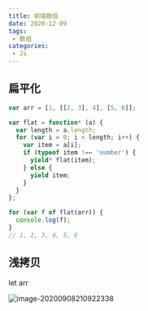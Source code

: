 ```yaml
---
title: 前端数组
date: 2020-12-09
tags:
 - 数组
categories: 
 - Js
---
```


## 扁平化

```js
var arr = [1, [[2, 3], 4], [5, 6]];

var flat = function* (a) {
  var length = a.length;
  for (var i = 0; i < length; i++) {
    var item = a[i];
    if (typeof item !== 'number') {
      yield* flat(item);
    } else {
      yield item;
    }
  }
};

for (var f of flat(arr)) {
  console.log(f);
}
// 1, 2, 3, 4, 5, 6
```

## 浅拷贝

let arr

![image-20200908210922338](C:\Users\xuyiling\AppData\Roaming\Typora\typora-user-images\image-20200908210922338.png)